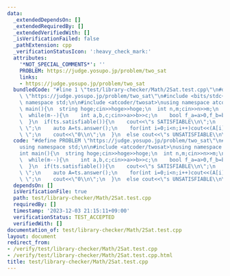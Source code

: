 ```yaml
---
data:
  _extendedDependsOn: []
  _extendedRequiredBy: []
  _extendedVerifiedWith: []
  _isVerificationFailed: false
  _pathExtension: cpp
  _verificationStatusIcon: ':heavy_check_mark:'
  attributes:
    '*NOT_SPECIAL_COMMENTS*': ''
    PROBLEM: https://judge.yosupo.jp/problem/two_sat
    links:
    - https://judge.yosupo.jp/problem/two_sat
  bundledCode: "#line 1 \"test/library-checker/Math/2Sat.test.cpp\"\n#define PROBLEM\
    \ \"https://judge.yosupo.jp/problem/two_sat\"\n#include <bits/stdc++.h>\nusing\
    \ namespace std;\n\n#include <atcoder/twosat>\nusing namespace atcoder;\n\nint\
    \ main(){\n  string hoge;cin>>hoge>>hoge;\n  int n,m;cin>>n>>m;\n  two_sat ts(n);\n\
    \  while(m--){\n    int a,b,c;cin>>a>>b>>c;\n    bool f_a=a>0,f_b=b>0;\n    ts.add_clause(abs(a)-1,f_a,abs(b)-1,f_b);\n\
    \  }\n  if(ts.satisfiable()){\n    cout<<\"s SATISFIABLE\\n\";\n    cout<<\"v\
    \ \";\n    auto A=ts.answer();\n    for(int i=0;i<n;i++)cout<<(A[i]?i+1:-(i+1))<<\"\
    \ \";\n    cout<<\"0\\n\";\n  }\n  else cout<<\"s UNSATISFIABLE\\n\";\n}\n"
  code: "#define PROBLEM \"https://judge.yosupo.jp/problem/two_sat\"\n#include <bits/stdc++.h>\n\
    using namespace std;\n\n#include <atcoder/twosat>\nusing namespace atcoder;\n\n\
    int main(){\n  string hoge;cin>>hoge>>hoge;\n  int n,m;cin>>n>>m;\n  two_sat ts(n);\n\
    \  while(m--){\n    int a,b,c;cin>>a>>b>>c;\n    bool f_a=a>0,f_b=b>0;\n    ts.add_clause(abs(a)-1,f_a,abs(b)-1,f_b);\n\
    \  }\n  if(ts.satisfiable()){\n    cout<<\"s SATISFIABLE\\n\";\n    cout<<\"v\
    \ \";\n    auto A=ts.answer();\n    for(int i=0;i<n;i++)cout<<(A[i]?i+1:-(i+1))<<\"\
    \ \";\n    cout<<\"0\\n\";\n  }\n  else cout<<\"s UNSATISFIABLE\\n\";\n}"
  dependsOn: []
  isVerificationFile: true
  path: test/library-checker/Math/2Sat.test.cpp
  requiredBy: []
  timestamp: '2023-12-03 21:15:11+09:00'
  verificationStatus: TEST_ACCEPTED
  verifiedWith: []
documentation_of: test/library-checker/Math/2Sat.test.cpp
layout: document
redirect_from:
- /verify/test/library-checker/Math/2Sat.test.cpp
- /verify/test/library-checker/Math/2Sat.test.cpp.html
title: test/library-checker/Math/2Sat.test.cpp
---
```

